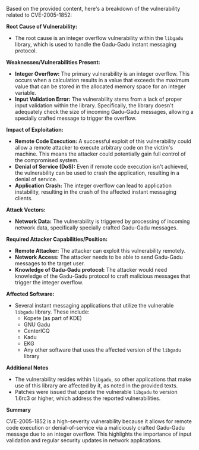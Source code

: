 Based on the provided content, here's a breakdown of the vulnerability related to CVE-2005-1852:

**Root Cause of Vulnerability:**

*   The root cause is an integer overflow vulnerability within the `libgadu` library, which is used to handle the Gadu-Gadu instant messaging protocol.

**Weaknesses/Vulnerabilities Present:**

*   **Integer Overflow:** The primary vulnerability is an integer overflow. This occurs when a calculation results in a value that exceeds the maximum value that can be stored in the allocated memory space for an integer variable.
*   **Input Validation Error:** The vulnerability stems from a lack of proper input validation within the library. Specifically, the library doesn't adequately check the size of incoming Gadu-Gadu messages, allowing a specially crafted message to trigger the overflow.

**Impact of Exploitation:**

*   **Remote Code Execution:** A successful exploit of this vulnerability could allow a remote attacker to execute arbitrary code on the victim's machine. This means the attacker could potentially gain full control of the compromised system.
*   **Denial of Service (DoS):** Even if remote code execution isn't achieved, the vulnerability can be used to crash the application, resulting in a denial of service.
*   **Application Crash:** The integer overflow can lead to application instability, resulting in the crash of the affected instant messaging clients.

**Attack Vectors:**

*   **Network Data:** The vulnerability is triggered by processing of incoming network data, specifically specially crafted Gadu-Gadu messages.

**Required Attacker Capabilities/Position:**

*   **Remote Attacker:** The attacker can exploit this vulnerability remotely.
*   **Network Access:** The attacker needs to be able to send Gadu-Gadu messages to the target user.
*   **Knowledge of Gadu-Gadu protocol:** The attacker would need knowledge of the Gadu-Gadu protocol to craft malicious messages that trigger the integer overflow.

**Affected Software:**

*   Several instant messaging applications that utilize the vulnerable `libgadu` library. These include:
    *   Kopete (as part of KDE)
    *   GNU Gadu
    *   CenterICQ
    *   Kadu
    *   EKG
    *   Any other software that uses the affected version of the `libgadu` library

**Additional Notes**

*   The vulnerability resides within `libgadu`, so other applications that make use of this library are affected by it, as noted in the provided texts.
*   Patches were issued that update the vulnerable `libgadu` to version 1.6rc3 or higher, which address the reported vulnerabilities.

**Summary**

CVE-2005-1852 is a high-severity vulnerability because it allows for remote code execution or denial-of-service via a maliciously crafted Gadu-Gadu message due to an integer overflow. This highlights the importance of input validation and regular security updates in network applications.